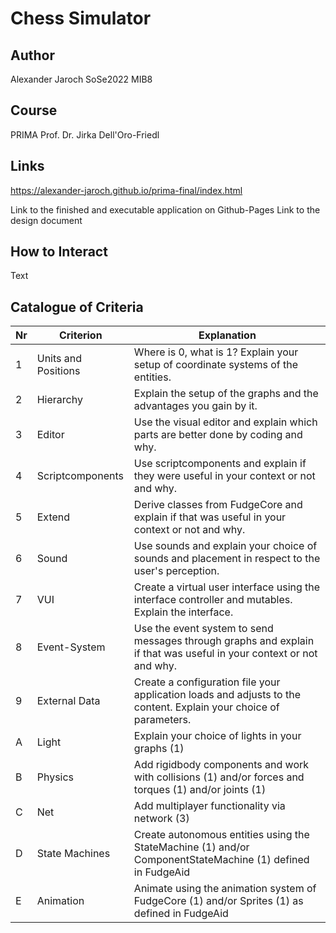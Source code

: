 # Chess Simulator
## Author
Alexander Jaroch
SoSe2022
MIB8
## Course
PRIMA
Prof. Dr. Jirka Dell'Oro-Friedl
## Links
https://alexander-jaroch.github.io/prima-final/index.html

Link to the finished and executable application on Github-Pages
Link to the design document

## How to Interact
Text

## Catalogue of Criteria
|Nr|Criterion|Explanation
| - | ------------------- | ------------------------------------------------------------------------------------------------------------------- |
| 1 | Units and Positions | Where is 0, what is 1? Explain your setup of coordinate systems of the entities.                                    |
| 2 | Hierarchy 	        | Explain the setup of the graphs and the advantages you gain by it.                                                  |
| 3 | Editor 	            | Use the visual editor and explain which parts are better done by coding and why.                                    |
| 4 | Scriptcomponents 	  | Use scriptcomponents and explain if they were useful in your context or not and why.                                |
| 5 | Extend 	            | Derive classes from FudgeCore and explain if that was useful in your context or not and why.                        |
| 6 | Sound 	            | Use sounds and explain your choice of sounds and placement in respect to the user's perception.                     |
| 7 | VUI 	              | Create a virtual user interface using the interface controller and mutables. Explain the interface.                 |
| 8 | Event-System        | Use the event system to send messages through graphs and explain if that was useful in your context or not and why. | 
| 9 | External Data       | Create a configuration file your application loads and adjusts to the content. Explain your choice of parameters.   |
| A | Light               | Explain your choice of lights in your graphs (1)                                                                    |
| B | Physics 	          | Add rigidbody components and work with collisions (1) and/or forces and torques (1) and/or joints (1)               |
| C | Net 	              | Add multiplayer functionality via network (3)                                                                       |
| D | State Machines      |	Create autonomous entities using the StateMachine (1) and/or ComponentStateMachine (1) defined in FudgeAid          |
| E | Animation 	        | Animate using the animation system of FudgeCore (1) and/or Sprites (1) as defined in FudgeAid                       |
